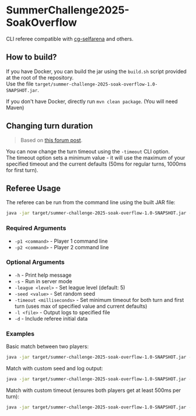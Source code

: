 # SummerChallenge2025-SoakOverflow

CLI referee compatible with [cg-selfarena](https://github.com/Telokis/cg-selfarena) and others.

## How to build?

If you have Docker, you can build the jar using the `build.sh` script provided at the root of the repository.  
Use the file `target/summer-challenge-2025-soak-overflow-1.0-SNAPSHOT.jar`.

If you don't have Docker, directly run `mvn clean package`. (You will need Maven)

## Changing turn duration

> Based on [this forum post](https://www.codingame.com/forum/t/avoid-local-referee-timeout/202871).

You can now change the turn timeout using the `-timeout` CLI option.  
The timeout option sets a minimum value - it will use the maximum of your specified timeout and the current defaults (50ms for regular turns, 1000ms for first turn).

## Referee Usage

The referee can be run from the command line using the built JAR file:

```bash
java -jar target/summer-challenge-2025-soak-overflow-1.0-SNAPSHOT.jar -p1 "<player1 command>" -p2 "<player2 command>" [options]
```

### Required Arguments
- `-p1 <command>` - Player 1 command line
- `-p2 <command>` - Player 2 command line

### Optional Arguments
- `-h` - Print help message
- `-s` - Run in server mode
- `-league <level>` - Set league level (default: 5)
- `-seed <value>` - Set random seed
- `-timeout <milliseconds>` - Set minimum timeout for both turn and first turn (uses max of specified value and current defaults)
- `-l <file>` - Output logs to specified file
- `-d` - Include referee initial data

### Examples

Basic match between two players:
```bash
java -jar target/summer-challenge-2025-soak-overflow-1.0-SNAPSHOT.jar -p1 "python player1.py" -p2 "binary.exe"
```

Match with custom seed and log output:
```bash
java -jar target/summer-challenge-2025-soak-overflow-1.0-SNAPSHOT.jar -p1 "python player1.py" -p2 "python player2.py" -seed 12345 -l game.json
```

Match with custom timeout (ensures both players get at least 500ms per turn):
```bash
java -jar target/summer-challenge-2025-soak-overflow-1.0-SNAPSHOT.jar -p1 "python player1.py" -p2 "python player2.py" -timeout 500
```

